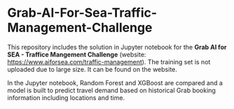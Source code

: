 # Grab-AI-For-Sea-Traffic-Management-Challenge
This repository includes the solution in Jupyter notebook for the **Grab AI for SEA - Traffice Mangement Challenge** (website: https://www.aiforsea.com/traffic-management). The training set is not uploaded due to large size. It can be found on the website.

In the Jupyter notebook, Random Forest and XGBoost are compared and a model is built to predict travel demand based on historical Grab booking information including locations and time. 

